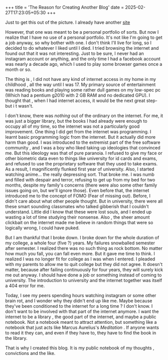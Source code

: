 +++
title = 'The Reason for Creating Another Blog'
date = 2025-02-27T17:23:05+05:30
+++

Just to get this out of the picture. I already have another [site](devanand-pa.github.io)

However, that one was meant to be a personal portfolio of sorts. But now I realize that I have no use of a personal portfolio.
It's not like I'm going to get a job anyway, so why bother with one. I don't think I'll live for long, so I decided to do whatever I liked until I died.
I tried browsing the internet and found out that it was not interesting. Just to be sure, I never had an instagram account or anything, and the only time I had a facebook account was nearly a decade ago, which I used to play some browser games once a month or so.

The thing is , I did not have any kind of internet access in my home in my childhood , all the way until I was 17. My primary source of entertainment was reading books and playing some rather dull games on my low-spec pc (Which had a pentium g2010 with 2 GB RAM and no dedicated GPU). I thought that , when I had internet access, it would be the next great step- but i t wasn't.

I don't know, there was _nothing_ out of the ordinary on the internet. For me, it was just a bigger library, but the books I had already were enough to occupy all of my time, so the internet was not a particularly good improvement. One thing I did get from the internet was programming. I learnt basic programming logic from the internet. But it actually did more harm than good. I was introduced to the extremist part of the free software community , and I was a boy who liked taking up ideologies that convinced me. But this ideology was that of pure paranoia. I refused to give my face or other biometric data even to things like university for id cards and exams, and refused to use the proprietary software that they used to take exams. As a result, I magnificently flunked first year of university. Also, I started watching anime... the really depressing sort. That broke me. I was numb and filled with despair and terror, refusing to get up from my bed for two months, despite my family's concerns (there were also some other family issues going on, but we'll ignore those). Even before that, the internet introduced me to the concept of FOMO (Fear of missing out). Before, I didn't care about what other people thought. But in university, there were all these smart sounding classmates who talked gibberish that I couldn't understand. Little did I know that these were lost souls, and I ended up wasting a lot of time studying their nonsense.
Also , the sheer amount clickbait on the internet made me believe in random things that were so logically wrong,  I could have puked.

But I am thankful that I broke down. I broke down for the whole duration of my college, a whole four (five ?) years. My failures snowballed semester after semester. I realized there was no such thing as rock bottom. No matter how much you fall, you can fall even more. But it gave me time to think. I realized I was no longer fit for college as I was when I entered.
I pleaded with my parents to allow me to quit college but they did not agree. It doesn't matter, because after failing continuously for four years, they will surely kick me out anyway.
I should have done a job or something instead of coming to university. The introduction to university and the internet together was itself a 404 error for me.

Today, I see my peers spending hours watching instagram or some other brain rot, and I wonder why they didn't end up like me. Maybe because they've been conditioned to the internet for a long time ? I don't know. I don't want to be involved with that part of the internet anymore. I want the internet to be a library , the good part of the internet, and maybe a public notebook. Not a notebook meant to attract attention, but something like a notebook that just acts like Marcus Aurelius's _Meditation_ . If anyone wants to read it they can, and even if they have to, they have to find the book in the library.

That is why I created this blog. It is my public notebook of my thoughts , convictions and the like.
